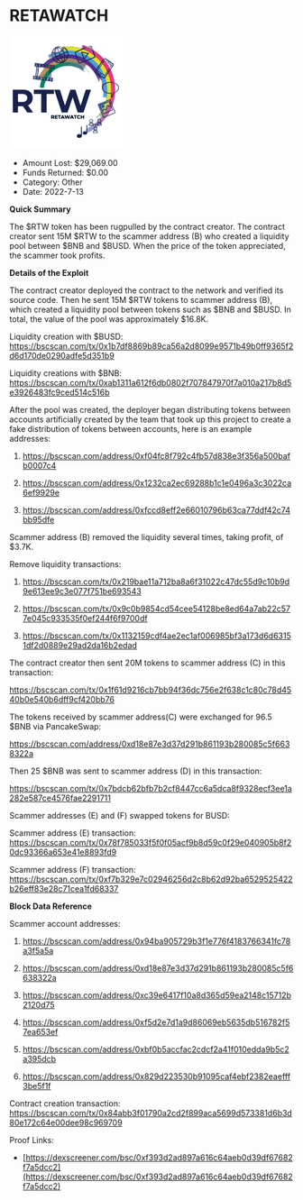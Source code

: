 # RETAWATCH
![RETAWATCH](/rektimages/RETAWATCH.png)
- Amount Lost: $29,069.00
- Funds Returned: $0.00
- Category: Other
- Date: 2022-7-13

**Quick Summary**

The $RTW token has been rugpulled by the contract creator. The contract creator sent 15M $RTW to the scammer address (B) who created a liquidity pool between $BNB and $BUSD. When the price of the token appreciated, the scammer took profits.

  


 **Details of the Exploit**

The contract creator deployed the contract to the network and verified its source code. Then he sent 15M $RTW tokens to scammer address (B), which created a liquidity pool between tokens such as $BNB and $BUSD. In total, the value of the pool was approximately $16.8K. 

Liquidity creation with $BUSD: https://bscscan.com/tx/0x1b7df8869b89ca56a2d8099e9571b49b0ff9365f2d6d170de0290adfe5d351b9

Liquidity creations with $BNB: https://bscscan.com/tx/0xab1311a612f6db0802f707847970f7a010a217b8d5e3926483fc9ced514c516b

After the pool was created, the deployer began distributing tokens between accounts artificially created by the team that took up this project to create a fake distribution of tokens between accounts, here is an example addresses:

1) https://bscscan.com/address/0xf04fc8f792c4fb57d838e3f356a500bafb0007c4

2) https://bscscan.com/address/0x1232ca2ec69288b1c1e0496a3c3022ca6ef9929e

3) https://bscscan.com/address/0xfccd8eff2e66010796b63ca77ddf42c74bb95dfe

  


Scammer address (B) removed the liquidity several times, taking profit, of $3.7K.

Remove liquidity transactions:

1) https://bscscan.com/tx/0x219bae11a712ba8a6f31022c47dc55d9c10b9d9e613ee9c3e077f751be693543

2) https://bscscan.com/tx/0x9c0b9854cd54cee54128be8ed64a7ab22c577e045c933535f0ef244f6f9700df

3) https://bscscan.com/tx/0x1132159cdf4ae2ec1af006985bf3a173d6d63151df2d0889e29ad2da16b2edad

The contract creator then sent 20M tokens to  scammer address (C) in this transaction:

https://bscscan.com/tx/0x1f61d9216cb7bb94f36dc756e2f638c1c80c78d4540b0e540b6dff9cf420bb76

The tokens received by scammer address(C) were exchanged for 96.5 $BNB via PancakeSwap: 

https://bscscan.com/address/0xd18e87e3d37d291b861193b280085c5f6638322a

Then 25 $BNB was sent to scammer address (D) in this transaction: 

https://bscscan.com/tx/0x7bdcb62bfb7b2cf8447cc6a5dca8f9328ecf3ee1a282e587ce4576fae2291711

Scammer addresses (E) and (F) swapped tokens for BUSD:

Scammer address (E) transaction: https://bscscan.com/tx/0x78f785033f5f0f05acf9b8d59c0f29e040905b8f20dc93366a653e41e8893fd9

Scammer address (F) transaction: https://bscscan.com/tx/0xf7b329e7c02946256d2c8b62d92ba6529525422b26eff83e28c71cea1fd68337

  


 **Block Data Reference**

Scammer account addresses: 

1) https://bscscan.com/address/0x94ba905729b3f1e776f4183766341fc78a3f5a5a

2) https://bscscan.com/address/0xd18e87e3d37d291b861193b280085c5f6638322a

3) https://bscscan.com/address/0xc39e6417f10a8d365d59ea2148c15712b2120d75

4) https://bscscan.com/address/0xf5d2e7d1a9d86069eb5635db516782f57ea653ef

5) https://bscscan.com/address/0xbf0b5accfac2cdcf2a41f010edda9b5c2a395dcb

6) https://bscscan.com/address/0x829d223530b91095caf4ebf2382eaefff3be5f1f

  


Contract creation transaction: https://bscscan.com/tx/0x84abb3f01790a2cd2f899aca5699d573381d6b3d80e172c64e00dee98c969709


Proof Links:
- [https://dexscreener.com/bsc/0xf393d2ad897a616c64aeb0d39df67682f7a5dcc2](https://dexscreener.com/bsc/0xf393d2ad897a616c64aeb0d39df67682f7a5dcc2)


